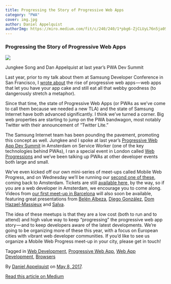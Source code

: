 ```yaml
---
title: Progressing the Story of Progressive Web Apps
category: "PWA"
cover: img.jpg
author: Daniel Appelquist
authorImg: https://miro.medium.com/fit/c/240/240/1*pbg6-ZjCLUyL76n5ja0S5Q.jpeg
---
```


### Progressing the Story of Progressive Web Apps

![](https://cdn-images-1.medium.com/max/800/1*MVC82w14-u0t8yDr9xdR5A.jpeg)

Jungkee Song and Dan Appelquist at last year’s PWA Dev Summit

Last year, prior to my talk about them at Samsung Developer Conference in San Francisco, I [wrote about](https://medium.com/progressive-web-apps/progressive-web-apps-eating-your-cake-c0a79797220f) the rise of progressive web apps — web apps that let you have your app cake and still eat all that webby goodness (to dangerously stretch a metaphor).

Since that time, the state of Progressive Web Apps (or PWAs as we’ve come to call them because we needed a new TLA) and the state of Samsung Internet have both advanced significantly. I think we’ve turned a corner. Big web properties are starting to jump on the PWA bandwagon, most notably Twitter with their announcement of “Twitter Lite.”

The Samsung Internet team has been pounding the pavement, promoting this concept as well. Jungkee and I spoke at last year’s [Progressive Web App Dev Summit](https://www.youtube.com/watch?v=4_qhu-4EQGA&index=26&list=PLNYkxOF6rcIAWWNR_Q6eLPhsyx6VvYjVb) in Amsterdam on Service Worker (one of the key technologies behind PWAs), I ran a special event in London called [Web Progressions](https://webprogressions.org) and we’ve been talking up PWAs at other developer events both large and small.

We’ve even kicked off our own mini-series of meet-ups called Mobile Web Progress, and on Wednesday we’ll be running our [second one of these](https://samsunginter.net/events/mwp-ams), coming back to Amsterdam. Tickets are still [available here,](https://webconferences.paydro.com/pwa-meet-up) by the way, so if you are a web developer in Amsterdam, we encourage you to come along. Videos from [our first meet-up in Barcelona](https://ti.to/samsunginternet/mwp2017/en) will also soon be available, featuring great presentations from [Belén Albeza](https://medium.com/u/be47553448c9), [Diego González](https://medium.com/u/33cea791460a), [Dom Hazael-Massieux](https://medium.com/u/9e3249e8e9a3) and [Salva](https://medium.com/u/346d4bf6e556).

The idea of these meetups is that they are a low cost (both to run and to attend) and high value way to keep “progressing” the progressive web app story — and to keep developers aware of the latest developments. We’re going to be organizing more of these this year, with a focus on European cities with vibrant web developer communities. If you’d like to see us organize a Mobile Web Progress meet-up in your city, please get in touch!

Tagged in [Web Development](https://medium.com/tag/web-development), [Progressive Web App](https://medium.com/tag/progressive-web-app), [Web App Development](https://medium.com/tag/web-app-development), [Browsers](https://medium.com/tag/browsers)

By [Daniel Appelquist](https://medium.com/@torgo) on [May 8, 2017](https://medium.com/p/94d1d79434f8).

[Read this article on Medium](https://medium.com/@torgo/progressing-the-story-of-progressive-web-apps-94d1d79434f8)
